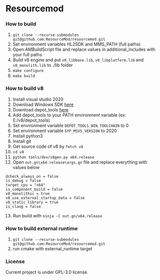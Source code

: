 # Resourcemod

### How to build
1. `git clone --recurse-submodules git@github.com:ResourceMod/resourcemod.git`
2. Set environment variables HL2SDK and MMS_PATH (full paths)
3. Open AMBuildScript file and replace values in additional_includes with your full paths
4. Build v8 engine and put `v8_libbase.lib`, `v8_libplatform.lib` and `v8_monolith.lib` to ./lib folder
5. `make configure`
6. `make build`

### How to build v8
1. Install visual studio 2020
2. Download Windows SDK [here](https://download.microsoft.com/download/3/6/3/36301F10-B142-46FA-BE8C-728ECFD62EA5/windowssdk/winsdksetup.exe)
3. Download depot_tools [here](https://storage.googleapis.com/chrome-infra/depot_tools.zip)
4. Add depot_tools to your PATH environment variable (ex: E:/v8/depot_tools)
5. Set environment variable `DEPOT_TOOLS_WIN_TOOLCHAIN` to 0
6. Set environment variable `GYP_MSVS_VERSION` to 2020
7. Install python3
8. Install git
9. Get source code of v8 by `fetch v8`
10. `cd v8`
11. `python tools/dev/v8gen.py x64.release`
12. Open `out.gn\x64.release\args.gn` file and replace everything with values below
```
dcheck_always_on = false
is_debug = false
target_cpu = "x64"
is_component_build = false
v8_monolithic = true
v8_use_external_startup_data = false
v8_static_library = true
is_clang = false
```
13. Run build with `ninja -C out.gn/x64.release`


### How to build external runtime
1. `git clone --recurse-submodules git@github.com:ResourceMod/resourcemod.git`
2. run cmake with external_runtime target

### License
Current project is under GPL-3.0 license.